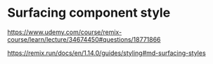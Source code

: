 # Surfacing component style

https://www.udemy.com/course/remix-course/learn/lecture/34674450#questions/18771866

https://remix.run/docs/en/1.14.0/guides/styling#md-surfacing-styles

